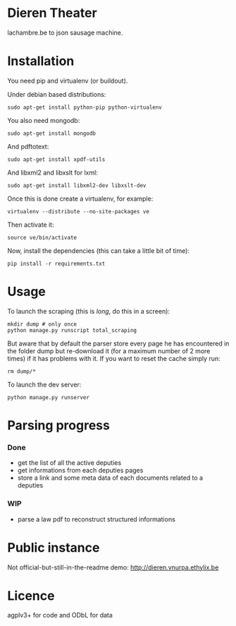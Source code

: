 # Dieren Theater

lachambre.be to json sausage machine.

# Installation

You need pip and virtualenv (or buildout).

Under debian based distributions:

    sudo apt-get install python-pip python-virtualenv

You also need mongodb:

    sudo apt-get install mongodb

And pdftotext:

    sudo apt-get install xpdf-utils

And libxml2 and libxslt for lxml:

    sudo apt-get install libxml2-dev libxslt-dev

Once this is done create a virtualenv, for example:

    virtualenv --distribute --no-site-packages ve

Then activate it:

    source ve/bin/activate

Now, install the dependencies (this can take a little bit of time):

    pip install -r requirements.txt

# Usage

To launch the scraping (this is *long*, do this in a screen):

    mkdir dump # only once
    python manage.py runscript total_scraping

But aware that by default the parser store every page he has encountered in the
folder dump but re-download it (for a maximum number of 2 more times) if it has
problems with it. If you want to reset the cache simply run:

    rm dump/*

To launch the dev server:

    python manage.py runserver

# Parsing progress

### Done

- get the list of all the active deputies
- get informations from each deputies pages
- store a link and some meta data of each documents related to a deputies

### WIP

- parse a law pdf to reconstruct structured informations

# Public instance

Not official-but-still-in-the-readme demo: http://dieren.vnurpa.ethylix.be

# Licence

agplv3+ for code and ODbL for data
